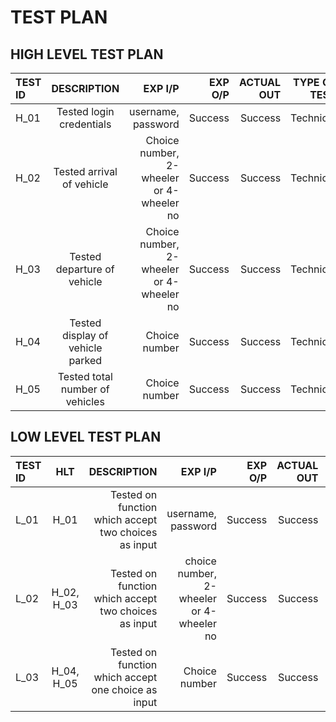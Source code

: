 # TEST PLAN
## HIGH LEVEL TEST PLAN

| TEST ID |         DESCRIPTION               |                   EXP I/P                | EXP O/P   |  ACTUAL OUT | TYPE OF TEST |
| :---    |     :---:                         |                                     ---: |  ---:     |         --: |          --: |    
| H_01    | Tested login credentials          | username, password                       | Success   | Success     | Technical    |   
| H_02    | Tested arrival of vehicle         | Choice number, 2-wheeler or 4-wheeler no | Success   | Success     | Technical    |  
| H_03    | Tested departure of vehicle       | Choice number, 2-wheeler or 4-wheeler no | Success   | Success     | Technical    |    
| H_04    | Tested display of vehicle parked  | Choice number                            | Success   | Success     | Technical    |    
| H_05    | Tested total number of vehicles   | Choice number                            | Success   | Success     | Technical    |    


## LOW LEVEL TEST PLAN

| TEST ID |   HLT       |                   DESCRIPTION                        |                EXP I/P                   |  EXP O/P    | ACTUAL OUT | TYPE OF TEST |
|    :--- |     :---:   |                                                 ---: |                                 ---:     |         --: |        --: |          --: |  
| L_01    |  H_01       | Tested on function which accept two choices as input | username, password                       |    Success  | Success    |   Technical  |
| L_02    |  H_02, H_03 | Tested on function which accept two choices as input | choice number, 2-wheeler or 4-wheeler no |    Success  | Success    |   Technical  |
| L_03    |  H_04, H_05 | Tested on function which accept one choice as input  | Choice number                            |    Success  | Success    |   Technical  | 
 


